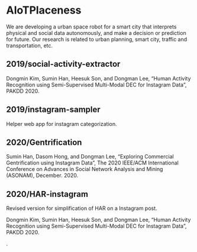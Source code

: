 # AIoTPlaceness

We are developing a urban space robot for a smart city that interprets physical and social data autonomously, and make a decision or prediction for future. Our research is related to urban planning, smart city, traffic and transportation, etc.


## 2019/social-activity-extractor

Dongmin Kim, Sumin Han, Heesuk Son, and Dongman Lee, “Human Activity Recognition using Semi-Supervised Multi-Modal DEC for Instagram Data”, PAKDD 2020.


## 2019/instagram-sampler

Helper web app for instagram categorization.

## 2020/Gentrification

Sumin Han, Dasom Hong, and Dongman Lee, “Exploring Commercial Gentrification using Instagram Data”, The 2020 IEEE/ACM International Conference on Advances in Social Network Analysis and Mining (ASONAM), December. 2020.

## 2020/HAR-instagram

Revised version for simplification of HAR on a Instagram post.

Dongmin Kim, Sumin Han, Heesuk Son, and Dongman Lee, “Human Activity Recognition using Semi-Supervised Multi-Modal DEC for Instagram Data”, PAKDD 2020.

.

